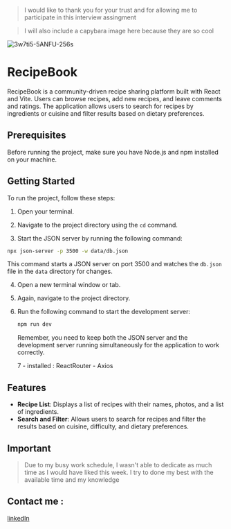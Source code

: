 
>I would like to thank you for your trust and for allowing me to participate in this interview assingment


>I will also include a capybara image here because they are so cool


![3w7ti5-5ANFU-256s](https://github.com/Carlobellido/interviews-front-end-assignment-Bellido/assets/128391412/da40be03-d962-4b21-bb79-642192ead203)


# RecipeBook

RecipeBook is a community-driven recipe sharing platform built with React and Vite. Users can browse recipes, add new recipes, and leave comments and ratings. The application allows users to search for recipes by ingredients or cuisine and filter results based on dietary preferences.

## Prerequisites

Before running the project, make sure you have Node.js and npm installed on your machine.

## Getting Started

To run the project, follow these steps:

1. Open your terminal.

2. Navigate to the project directory using the `cd` command.

3. Start the JSON server by running the following command:

```sh
npx json-server -p 3500 -w data/db.json
```

This command starts a JSON server on port 3500 and watches the `db.json` file in the `data` directory for changes.

4. Open a new terminal window or tab.

5. Again, navigate to the project directory.

6. Run the following command to start the development server:

    ```sh
    npm run dev
    ```

    Remember, you need to keep both the JSON server and the development server running simultaneously for the application to work correctly.

   7 -  installed  :  ReactRouter - Axios 


## Features


- **Recipe List**: Displays a list of recipes with their names, photos, and a list of ingredients.
- **Search and Filter**: Allows users to search for recipes and filter the results based on cuisine, difficulty, and dietary preferences.

## Important

>Due to my busy work schedule, I wasn't able to dedicate as much time as I would have liked this week. I try to done my best with the  available time and my knowledge

## Contact me :

[linkedIn](https://www.linkedin.com/in/carlo-bellido-84603a148/)
